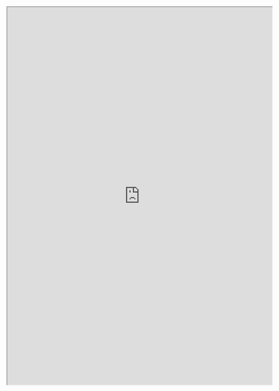 <div class="row justify-content-center" style="margin: 2%;">
    <iframe height="1000px" width="700px" src="https://replit.com/@SDSC2004/Pranav-Data-Structures-Repository-Tri-2?lite=true#menu.py"></iframe>
</div>